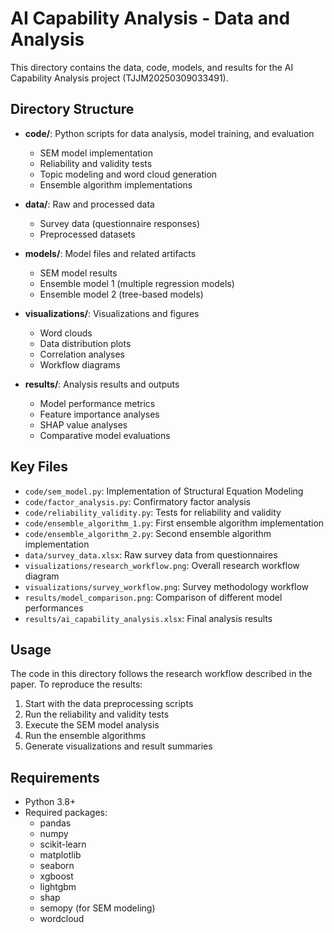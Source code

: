 # AI Capability Analysis - Data and Analysis

This directory contains the data, code, models, and results for the AI Capability Analysis project (TJJM20250309033491).

## Directory Structure

- **code/**: Python scripts for data analysis, model training, and evaluation
  - SEM model implementation
  - Reliability and validity tests
  - Topic modeling and word cloud generation
  - Ensemble algorithm implementations

- **data/**: Raw and processed data
  - Survey data (questionnaire responses)
  - Preprocessed datasets

- **models/**: Model files and related artifacts
  - SEM model results
  - Ensemble model 1 (multiple regression models)
  - Ensemble model 2 (tree-based models)

- **visualizations/**: Visualizations and figures
  - Word clouds
  - Data distribution plots
  - Correlation analyses
  - Workflow diagrams

- **results/**: Analysis results and outputs
  - Model performance metrics
  - Feature importance analyses
  - SHAP value analyses
  - Comparative model evaluations

## Key Files

- `code/sem_model.py`: Implementation of Structural Equation Modeling
- `code/factor_analysis.py`: Confirmatory factor analysis
- `code/reliability_validity.py`: Tests for reliability and validity
- `code/ensemble_algorithm_1.py`: First ensemble algorithm implementation
- `code/ensemble_algorithm_2.py`: Second ensemble algorithm implementation
- `data/survey_data.xlsx`: Raw survey data from questionnaires
- `visualizations/research_workflow.png`: Overall research workflow diagram
- `visualizations/survey_workflow.png`: Survey methodology workflow
- `results/model_comparison.png`: Comparison of different model performances
- `results/ai_capability_analysis.xlsx`: Final analysis results

## Usage

The code in this directory follows the research workflow described in the paper. To reproduce the results:

1. Start with the data preprocessing scripts
2. Run the reliability and validity tests
3. Execute the SEM model analysis
4. Run the ensemble algorithms
5. Generate visualizations and result summaries

## Requirements

- Python 3.8+
- Required packages:
  - pandas
  - numpy
  - scikit-learn
  - matplotlib
  - seaborn
  - xgboost
  - lightgbm
  - shap
  - semopy (for SEM modeling)
  - wordcloud